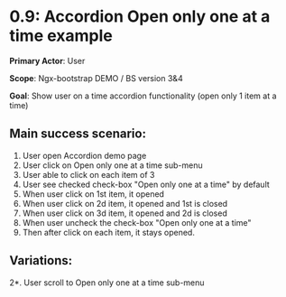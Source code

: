 0.9: Accordion Open only one at a time example
==============================================
**Primary Actor**: User

**Scope**: Ngx-bootstrap DEMO / BS version 3&4

**Goal**: Show user on a time accordion functionality (open only 1 item at a time)

Main success scenario:
----------------------
1. User open Accordion demo page
2. User click on Open only one at a time sub-menu
3. User able to click on each item of 3
4. User see checked check-box "Open only one at a time" by default
5. When user click on 1st item, it opened
6. When user click on 2d item, it opened and 1st is closed
7. When user click on 3d item, it opened and 2d is closed
8. When user uncheck the check-box "Open only one at a time"
9. Then after click on each item, it stays opened.

Variations:
-----------
2*. User scroll to Open only one at a time sub-menu
